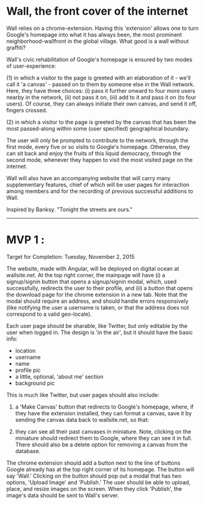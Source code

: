 # Wall, the front cover of the internet

Wall relies on a chrome-extension. Having this 'extension' allows one to turn Google's homepage into what it has always been, the most prominent neighborhood-wallfront in the global village. What good is a wall without graffiti?

Wall's civic rehabilitation of Google's homepage is ensured by two modes of user-experience:

(1) in which a visitor to the page is greeted with an elaboration of it - we'll call it 'a canvas' - passed on to them by someone else in the Wall network. Here, they have three choices: (i) pass it further onward to four more users nearby in the network, (ii) not pass it on, (iii) add to it and pass it on (to four users). Of course, they can always initiate their own canvas, and send it off, fingers crossed.

(2) in which a visitor to the page is greeted by the canvas that has been the most passed-along within some (user specified) geographical boundary.

The user will only be prompted to contribute to the network, through the first mode, every five or so visits to Google's homepage. Otherwise, they can sit back and enjoy the fruits of this liquid democracy, through the second mode, whenever they happen to visit the most visited page on the internet.

Wall will also have an accompanying website that will carry many supplementary features, chief of which will be user pages for interaction among members and for the recording of previous successful additions to Wall.

Inspired by Banksy. "Tonight the streets are ours."

* * *

# MVP 1 :
Target for Completion: Tuesday, November 2, 2015

The website, made with Angular, will be deployed on digital ocean at wallsite.net. At the top right corner, the mainpage will have (i) a signup/signin button that opens a signup/signin modal, which, used successfully, redirects the user to their profile, and (ii) a button that opens the download page for the chrome extension in a new tab. Note that the modal should require an address, and should handle errors responsively (like notifying the user a username is taken, or that the address does not correspond to a valid geo-locale). 

Each user page should be sharable, like Twitter, but only editable by the user when logged in. The design is 'in the air', but it should have the basic info: 
  - location
  - username
  - name
  - profile pic
  - a little, optional, 'about me' section
  - background pic


This is much like Twitter, but user pages should also include:

  1) a 'Make Canvas' button that redirects to Google's homepage, where, if they have the extension installed, they     can format a canvas, save it by sending the canvas data back to wallsite.net, so that:

  2) they can see all their past canvases in miniature. Note, clicking on the miniature should redirect them to       Google, where they can see it in full. There should also be a delete option for removing a canvas from the database.

The chrome extension should add a button next to the line of buttons Google already has at the top right corner of its homepage. The button will say 'Wall.' Clicking on the button should pop out a modal that has two options, 'Upload Image' and 'Publish.' The user should be able to upload, place, and resize images on the screen. When they click 'Publish', the image's data should be sent to Wall's server.


